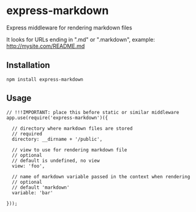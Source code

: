 express-markdown
================

Express middleware for rendering markdown files

It looks for URLs ending in ".md" or ".markdown", example: http://mysite.com/README.md

Installation
------------

	npm install express-markdown

Usage
-----

	// !!!IMPORTANT: place this before static or similar middleware
	app.use(require('express-markdown')({

	  // directory where markdown files are stored
	  // required
	  directory: __dirname + '/public', 

	  // view to use for rendering markdown file
	  // optional
	  // default is undefined, no view
	  view: 'foo',

	  // name of markdown variable passed in the context when rendering
	  // optional
	  // default 'markdown'
	  variable: 'bar'

	}));
